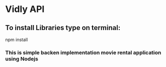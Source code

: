# Vidly API
## To install Libraries type on terminal:
  npm install

### This is simple backen implementation movie rental application using Nodejs 
